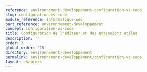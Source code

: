 ```yaml
---
reference: environnement-développement-configuration-vs-code
slug: configuration-vs-code
module_reference: informatique-web
part_reference: environnement-développement
concept: configuration-vs-code
title: Configuration de l'éditeur et des extensions utiles
description: ''
order: 3
global_order: '15'
directory: environnement-développement
permalink: environnement-développement/configuration-vs-code
layout: chapters
---
```

